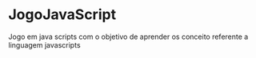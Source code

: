 # JogoJavaScript
Jogo em java scripts com o objetivo de aprender os conceito referente a linguagem javascripts 
